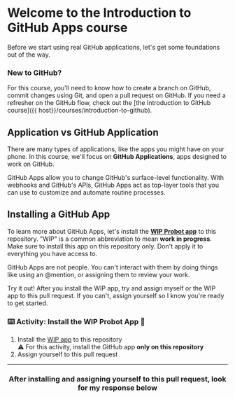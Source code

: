 # Welcome to the Introduction to GitHub Apps course

Before we start using real GitHub applications, let's get some foundations out of the way.

### New to GitHub? 

For this course, you'll need to know how to create a branch on GitHub, commit changes using Git, and open a pull request on GitHub. If you need a refresher on the GitHub flow, check out the [the Introduction to GitHub course]({{ host}}/courses/introduction-to-github).

## Application vs GitHub Application
There are many types of applications, like the apps you might have on your phone. In this course, we'll focus on **GitHub Applications**, apps designed to work on GitHub.

GitHub Apps allow you to change GitHub's surface-level functionality. With webhooks and GitHub's APIs, GitHub Apps act as top-layer tools that you can use to customize and automate routine processes.

## Installing a GitHub App

To learn more about GitHub Apps, let's install the **[WIP Probot app](https://probot.github.io/apps/wip/)** to this repository. "WIP" is a common abbreviation to mean **work in progress**. Make sure to install this app on this repository only. Don't apply it to everything you have access to.

GitHub Apps are not people. You can't interact with them by doing things like using an @mention, or assigning them to review your work.

Try it out! After you install the WIP app, try and assign myself or the WIP app to this pull request. If you can't, assign yourself so I know you're ready to get started.

### :keyboard: Activity: Install the WIP Probot App :tada:

1. Install the [WIP app](https://probot.github.io/apps/wip/) to this repository
</br>:warning: For this activity, install the GitHub app **only on this repository**
2. Assign yourself to this pull request

<hr>
<h3 align="center">After installing and assigning yourself to this pull request, look for my response below</h3>
